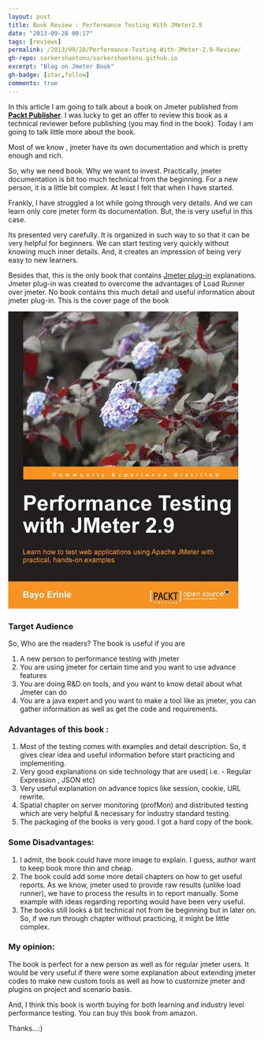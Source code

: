```yaml
---
layout: post
title: Book Review : Performance Testing With JMeter2.9
date: "2013-09-28 00:17"
tags: [reviews]
permalink: /2013/09/28/Performance-Testing-With-JMeter-2.9-Review/
gh-repo: sarkershantonu/sarkershantonu.github.io
excerpt: "Blog on Jmeter Book"
gh-badge: [star,follow]
comments: true
---
```

In this article I am going to talk about a book on Jmeter published from [**Packt Publisher**](https://www.packtpub.com/application-development/performance-testing-jmeter-29). I was lucky to get an offer to review this book as a technical reviewer before publishing (you may find in the book). Today I am going to talk little more about the book. 

Most of we know , jmeter have its own documentation and which is pretty enough and rich.

So, why we need book. Why we want to invest. Practically, jmeter documentation is bit too much technical from the beginning. For a new person, it is a little bit complex. At least I felt that when I have started.  

Frankly, I have struggled a lot while going through very details. And we can learn only core jmeter form its documentation. But, the is very useful in this case. 
 
Its presented very carefully. It is organized in such way to so that it can be very helpful for beginners. We can start testing very quickly without knowing much inner details.  And, it creates an impression of being very easy to new learners. 

Besides that, this is the only book that contains [Jmeter plug-in](http://jmeter-plugins.org/) explanations. Jmeter plug-in was created to overcome the advantages of Load Runner over jmeter. No book contains this much detail and useful information about jmeter plug-in. This is the cover page of the book

![book-cover](/images/jmeter/jmeter-book-2.9-cover.jpg)

### Target Audience
So, Who are the readers? The book is useful if you are
1. A new person to performance testing with jmeter
2. You are using jmeter for certain time and you want to use advance features
3. You are doing R&D on tools, and you want to know detail about what Jmeter can do
4. You are a java expert and you want to make a tool like as jmeter, you can gather information as well as get the code and requirements.

### Advantages of this book :
1. Most of the testing comes with examples and detail description. So, it gives clear idea and useful information before start practicing and implementing.
2. Very good explanations on side technology that are used( i.e. - Regular Expression , JSON etc)
3. Very useful explanation on advance topics like session, cookie, URL rewrite.
4. Spatial chapter on server monitoring (profMon) and distributed testing which are very helpful & necessary for industry standard testing.
5. The packaging of the books is very good. I got a hard copy of the book.

### Some Disadvantages:
1. I admit, the book could have more image to explain. I guess, author want to keep book more thin and cheap.
2. The book could add some more detail chapters on how to get useful reports. As we know, jmeter used to provide raw results (unlike load runner), we have to process the results in to report manually. Some example with ideas regarding reporting would have been very useful.
3. The books still looks a bit technical not from be beginning but in later on. So, if we run through chapter without practicing, it might be little complex.

### My opinion: 
The book is perfect for a new person as well as for regular jmeter users. It would be very useful if there were some explanation about extending jmeter  codes to make new custom tools as well as how to customize jmeter and plugins on project and scenario basis. 

And, I think this book is worth buying for both learning and industry level performance testing. You can buy this book from amazon. 

Thanks...:) 